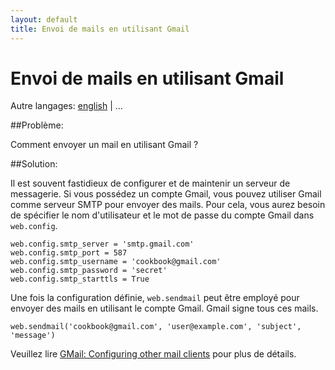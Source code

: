 ```yaml
---
layout: default
title: Envoi de mails en utilisant Gmail
---
```


# Envoi de mails en utilisant Gmail

Autre langages: [english](/../sendmail_using_gmail) | ...


##Problème: 

Comment envoyer un mail en utilisant Gmail ?

##Solution:

Il est souvent fastidieux de configurer et de maintenir un serveur de messagerie. Si vous possédez un compte Gmail, vous pouvez utiliser Gmail comme serveur SMTP pour envoyer des mails. Pour cela, vous aurez besoin de spécifier le nom d'utilisateur et le mot de passe du compte Gmail dans `web.config`.


    web.config.smtp_server = 'smtp.gmail.com'
    web.config.smtp_port = 587
    web.config.smtp_username = 'cookbook@gmail.com'
    web.config.smtp_password = 'secret'
    web.config.smtp_starttls = True


Une fois la configuration définie, `web.sendmail` peut être employé pour envoyer des mails en utilisant le compte Gmail. Gmail signe tous ces mails.

    web.sendmail('cookbook@gmail.com', 'user@example.com', 'subject', 'message')

Veuillez lire [GMail: Configuring other mail clients][1] pour plus de détails.

[1]: http://mail.google.com/support/bin/answer.py?hl=en&answer=13287